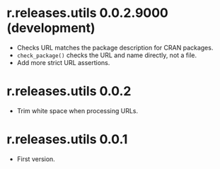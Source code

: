 # r.releases.utils 0.0.2.9000 (development)

* Checks URL matches the package description for CRAN packages.
* `check_package()` checks the URL and name directly, not a file.
* Add more strict URL assertions.

# r.releases.utils 0.0.2

* Trim white space when processing URLs.

# r.releases.utils 0.0.1

* First version.
